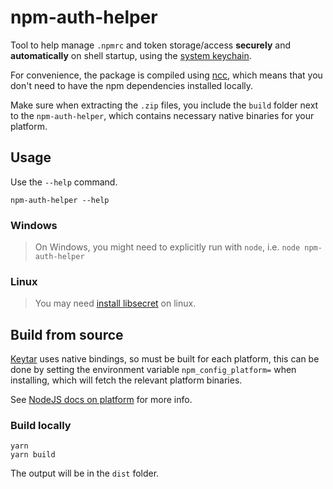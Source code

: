 # npm-auth-helper

Tool to help manage `.npmrc` and token storage/access **securely** and **automatically** on shell startup, using the [system keychain](https://github.com/atom/node-keytar).

For convenience, the package is compiled using [ncc](https://github.com/vercel/ncc), which means that you don't need to have the npm dependencies installed locally.

Make sure when extracting the `.zip` files, you include the `build` folder next to the `npm-auth-helper`, which contains necessary native binaries for your platform.

## Usage

Use the `--help` command.

```shell
npm-auth-helper --help
```

### Windows

> On Windows, you might need to explicitly run with `node`, i.e. `node npm-auth-helper`

### Linux

> You may need [install libsecret](https://github.com/atom/node-keytar#on-linux) on linux.

## Build from source

[Keytar](https://github.com/atom/node-keytar) uses native bindings, so must be built for each platform, this can be done by setting the environment variable `npm_config_platform=` when installing, which will fetch the relevant platform binaries.

See [NodeJS docs on platform](https://nodejs.org/api/process.html#process_process_platform) for more info.

### Build locally

```shell
yarn
yarn build
```

The output will be in the `dist` folder.
